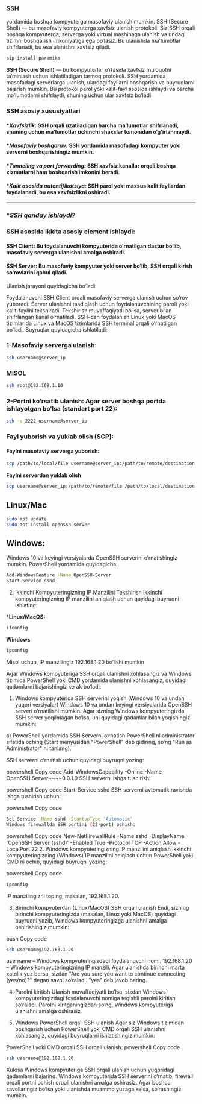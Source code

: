 ### SSH 
yordamida boshqa kompyuterga masofaviy ulanish mumkin. SSH (Secure Shell) — bu masofaviy kompyuterga xavfsiz ulanish protokoli.
Siz SSH orqali boshqa kompyuterga, serverga yoki virtual mashinaga ulanish va undagi tizimni boshqarish imkoniyatiga ega bo‘lasiz. 
Bu ulanishda ma'lumotlar shifrlanadi, bu esa ulanishni xavfsiz qiladi.
<br>
```bash
pip install paramiko
```
**SSH (Secure Shell)** — bu kompyuterlar o‘rtasida xavfsiz muloqotni ta’minlash uchun ishlatiladigan tarmoq protokoli.
SSH yordamida masofadagi serverlarga ulanish, ulardagi fayllarni boshqarish va buyruqlarni bajarish mumkin.
Bu protokol parol yoki kalit-fayl asosida ishlaydi va barcha ma’lumotlarni shifrlaydi, shuning uchun ular xavfsiz bo‘ladi.

### SSH asosiy xususiyatlari
#### **Xavfsizlik:* SSH orqali uzatiladigan barcha ma’lumotlar shifrlanadi, shuning uchun ma’lumotlar uchinchi shaxslar tomonidan o‘g‘irlanmaydi.
#### **Masofaviy boshqaruv:* SSH yordamida masofadagi kompyuter yoki serverni boshqarishingiz mumkin.
#### **Tunneling va port forwarding:* SSH xavfsiz kanallar orqali boshqa xizmatlarni ham boshqarish imkonini beradi.
#### **Kalit asosida autentifikatsiya:* SSH parol yoki maxsus kalit fayllardan foydalanadi, bu esa xavfsizlikni oshiradi.
<hr>

### **SSH qanday ishlaydi?*
### SSH asosida ikkita asosiy element ishlaydi:

#### SSH Client: Bu foydalanuvchi kompyuterida o‘rnatilgan dastur bo‘lib, masofaviy serverga ulanishni amalga oshiradi.
#### SSH Server: Bu masofaviy kompyuter yoki server bo‘lib, SSH orqali kirish so‘rovlarini qabul qiladi.
Ulanish jarayoni quyidagicha bo‘ladi:

Foydalanuvchi SSH Client orqali masofaviy serverga ulanish uchun so‘rov yuboradi.
Server ulanishni tasdiqlash uchun foydalanuvchining paroli yoki kalit-faylini tekshiradi.
Tekshirish muvaffaqiyatli bo‘lsa, server bilan shifrlangan kanal o‘rnatiladi.
SSH-dan foydalanish
Linux yoki MacOS tizimlarida
Linux va MacOS tizimlarida SSH terminal orqali o‘rnatilgan bo‘ladi. Buyruqlar quyidagicha ishlatiladi:
### 1-Masofaviy serverga ulanish:
```bash
ssh username@server_ip
```
### MISOL
```bash
ssh root@192.168.1.10
```
### 2-Portni ko‘rsatib ulanish: Agar server boshqa portda ishlayotgan bo‘lsa (standart port 22):
```bash
ssh -p 2222 username@server_ip
```
### Fayl yuborish va yuklab olish (SCP):
#### Faylni masofaviy serverga yuborish:
```bash
scp /path/to/local/file username@server_ip:/path/to/remote/destination
```
**Faylni serverdan yuklab olish**
```bash
scp username@server_ip:/path/to/remote/file /path/to/local/destination
```
## Linux/Mac
```bash
sudo apt update
sudo apt install openssh-server
```

## Windows:
Windows 10 va keyingi versiyalarda OpenSSH serverini o‘rnatishingiz mumkin. PowerShell yordamida quyidagicha:
```bash
Add-WindowsFeature -Name OpenSSH-Server
Start-Service sshd
```
2. Ikkinchi Kompyuteringizning IP Manzilini Tekshirish
Ikkinchi kompyuteringizning IP manzilini aniqlash uchun quyidagi buyruqni ishlating:

***Linux/MacOS:**
```bash
ifconfig
```
**Windows**
```bash
ipconfig
```
Misol uchun, IP manzilingiz 192.168.1.20 bo‘lishi mumkin


Agar Windows kompyuteriga SSH orqali ulanishni xohlasangiz va Windows tizimida PowerShell yoki CMD yordamida ulanishni xohlasangiz, quyidagi qadamlarni bajarishingiz kerak bo‘ladi:

1. Windows kompyuterida SSH serverini yoqish (Windows 10 va undan yuqori versiyalar)
Windows 10 va undan keyingi versiyalarida OpenSSH serveri o‘rnatilishi mumkin. Agar sizning Windows kompyuteringizda SSH server yoqilmagan bo‘lsa, uni quyidagi qadamlar bilan yoqishingiz mumkin:

a) PowerShell yordamida SSH Serverni o‘rnatish
PowerShell ni administrator sifatida oching (Start menyusidan "PowerShell" deb qidiring, so‘ng "Run as Administrator" ni tanlang).

SSH serverni o‘rnatish uchun quyidagi buyruqni yozing:

powershell
Copy code
Add-WindowsCapability -Online -Name OpenSSH.Server~~~~0.0.1.0
SSH serverni ishga tushirish:

powershell
Copy code
Start-Service sshd
SSH serverni avtomatik ravishda ishga tushirish uchun:

powershell
Copy code
```bash
Set-Service -Name sshd -StartupType 'Automatic'
Windows firewallda SSH portini (22-port) ochish:
```
powershell
Copy code
New-NetFirewallRule -Name sshd -DisplayName 'OpenSSH Server (sshd)' -Enabled True -Protocol TCP -Action Allow -LocalPort 22
2. Windows kompyuteringizning IP manzilini aniqlash
Ikkinchi kompyuteringizning (Windows) IP manzilini aniqlash uchun PowerShell yoki CMD ni ochib, quyidagi buyruqni yozing:

powershell
Copy code
```bash
ipconfig
```
IP manzilingizni toping, masalan, 192.168.1.20.

3. Birinchi kompyuterdan (Linux/MacOS) SSH orqali ulanish
Endi, sizning birinchi kompyuteringizda (masalan, Linux yoki MacOS) quyidagi buyruqni yozib, Windows kompyuteringizga ulanishni amalga oshirishingiz mumkin:

bash
Copy code
```bash
ssh username@192.168.1.20
```
username – Windows kompyuteringizdagi foydalanuvchi nomi.
192.168.1.20 – Windows kompyuteringizning IP manzili.
Agar ulanishda birinchi marta xatolik yuz bersa, sizdan "Are you sure you want to continue connecting (yes/no)?" degan savol so‘raladi. "yes" deb javob bering.

4. Parolni kiritish
Ulanish muvaffaqiyatli bo‘lsa, sizdan Windows kompyuteringizdagi foydalanuvchi nomiga tegishli parolni kiritish so‘raladi. Parolni kiritganingizdan so‘ng, Windows kompyuteriga ulanishni amalga oshirasiz.

5. Windows PowerShell orqali SSH ulanish
Agar siz Windows tizimidan boshqarish uchun PowerShell yoki CMD orqali SSH ulanishni xohlasangiz, quyidagi buyruqlarni ishlatishingiz mumkin:

PowerShell yoki CMD orqali SSH orqali ulanish:
powershell
Copy code
```bash
ssh username@192.168.1.20
```
Xulosa
Windows kompyuteriga SSH orqali ulanish uchun yuqoridagi qadamlarni bajaring. Windows kompyuterida SSH serverini o‘rnatib, firewall orqali portni ochish orqali ulanishni amalga oshirasiz. Agar boshqa savollaringiz bo‘lsa yoki ulanishda muammo yuzaga kelsa, so‘rashingiz mumkin.


